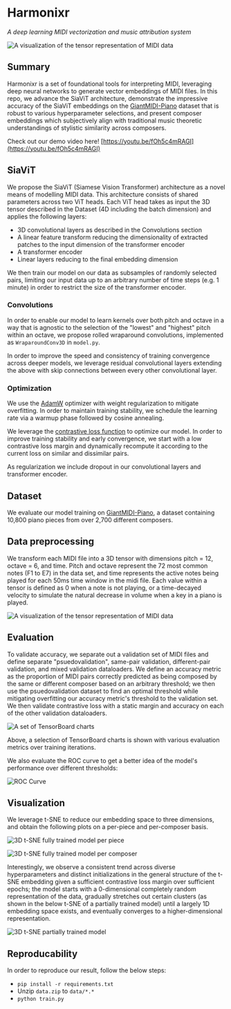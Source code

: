 # Harmonixr
*A deep learning MIDI vectorization and music attribution system*

![A visualization of the tensor representation of MIDI data](assets/tensor_representation_viz.gif)

## Summary

Harmonixr is a set of foundational tools for interpreting MIDI, leveraging deep neural networks to generate vector embeddings of MIDI files. In this repo, we advance the SiaViT architecture, demonstrate the impressive accuracy of the SiaViT embeddings on the [GiantMIDI-Piano](https://github.com/bytedance/GiantMIDI-Piano) dataset that is robust to various hyperparameter selections, and present composer embeddings which subjectively align with traditional music theoretic understandings of stylistic similarity across composers. 

Check out our demo video here! [https://youtu.be/fOh5c4mRAGI](https://youtu.be/fOh5c4mRAGI)

## SiaViT

We propose the SiaViT (Siamese Vision Transformer) architecture as a novel means of modelling MIDI data. This architecture consists of shared parameters across two ViT heads. Each ViT head takes as input the 3D tensor described in the Dataset (4D including the batch dimension) and applies the following layers:

 - 3D convolutional layers as described in the Convolutions section
 - A linear feature transform reducing the dimensionality of extracted patches to the input dimension of the transformer encoder
 - A transformer encoder
 - Linear layers reducing to the final embedding dimension

We then train our model on our data as subsamples of randomly selected pairs, limiting our input data up to an arbitrary number of time steps (e.g. 1 minute) in order to restrict the size of the transformer encoder.

### Convolutions

In order to enable our model to learn kernels over both pitch and octave in a way that is agnostic to the selection of the "lowest" and "highest" pitch within an octave, we propose rolled wraparound convolutions, implemented as `WraparoundConv3D` in `model.py`. 

In order to improve the speed and consistency of training convergence across deeper models, we leverage residual convolutional layers extending the above with skip connections between every other convolutional layer.

### Optimization

We use the [AdamW](https://arxiv.org/abs/1711.05101) optimizer with weight regularization to mitigate overfitting. In order to maintain training stability, we schedule the learning rate via a warmup phase followed by cosine annealing.

We leverage the [contrastive loss function](https://ieeexplore.ieee.org/abstract/document/1640964) to optimize our model. In order to improve training stability and early convergence, we start with a low contrastive loss margin and dynamically recompute it according to the current loss on similar and dissimilar pairs.

As regularization we include dropout in our convolutional layers and transformer encoder.

## Dataset

We evaluate our model training on [GiantMIDI-Piano](https://github.com/bytedance/GiantMIDI-Piano), a dataset containing 10,800 piano pieces from over 2,700 different composers. 

<!-- We chose this dataset is due to its quality; the midi files capture notes with extremely high precision in timing and a level of detail in the velocities of notes not present in any previous piano dataset. -->

## Data preprocessing

We transform each MIDI file into a 3D tensor with dimensions pitch = 12, octave = 6, and time. Pitch and octave represent the 72 most common notes (F1 to E7) in the data set, and time represents the active notes being played for each 50ms time window in the midi file. Each value within a tensor is defined as 0 when a note is not playing, or a time-decayed velocity to simulate the natural decrease in volume when a key in a piano is played.

![A visualization of the tensor representation of MIDI data](assets/tensor_representation_viz.gif)

## Evaluation

To validate accuracy, we separate out a validation set of MIDI files and define separate "psuedovalidation", same-pair validation, different-pair validation, and mixed validation dataloaders. We define an accuracy metric as the proportion of MIDI pairs correctly predicted as being composed by the same or different composer based on an arbitrary threshold; we then use the psuedovalidation dataset to find an optimal threshold while mitigating overfitting our accuracy metric's threshold to the validation set. We then validate contrastive loss with a static margin and accuracy on each of the other validation dataloaders.

![A set of TensorBoard charts](assets/tensorboard_small_example.png)

Above, a selection of TensorBoard charts is shown with various evaluation metrics over training iterations.

We also evaluate the ROC curve to get a better idea of the model's performance over different thresholds:

![ROC Curve](assets/roc_curve.png)

## Visualization

We leverage t-SNE to reduce our embedding space to three dimensions, and obtain the following plots on a per-piece and per-composer basis.

![3D t-SNE fully trained model per piece](assets/tsne_piece_alt.png)

![3D t-SNE fully trained model per composer](assets/tsne_composer_alt.png)

Interestingly, we observe a consistent trend across diverse hyperparameters and distinct initializations in the general structure of the t-SNE embedding given a sufficient contrastive loss margin over sufficient epochs; the model starts with a 0-dimensional completely random representation of the data, gradually stretches out certain clusters (as shown in the below t-SNE of a partially trained model) until a largely 1D embedding space exists, and eventually converges to a higher-dimensional representation.

![3D t-SNE partially trained model](assets/tsne_piece_alt_less_trained.png)

## Reproducability

In order to reproduce our result, follow the below steps:

 - `pip install -r requirements.txt`
 - Unzip `data.zip` to `data/*.*`
 - `python train.py`
